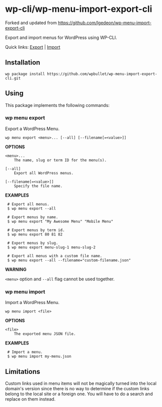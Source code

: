 wp-cli/wp-menu-import-export-cli
================================

Forked and updated from https://github.com/lgedeon/wp-menu-import-export-cli

Export and import menus for WordPress using WP-CLI.

Quick links: [Export](#wp-menu-export) | [Import](#wp-menu-import)

## Installation

~~~~
wp package install https://github.com/wpbullet/wp-menu-import-export-cli.git
~~~~

## Using

This package implements the following commands:

### wp menu export

Export a WordPress Menu.

~~~~
wp menu export <menu>... [--all] [--filename[=<value>]]
~~~~

**OPTIONS**

    <menu>...
		The name, slug or term ID for the menu(s).

	[--all]
		Export all WordPress menus.

	[--filename[=<value>]]
		Specify the file name.

**EXAMPLES**

     # Export all menus.
     $ wp menu export --all
     
     # Export menus by name.
     $ wp menu export "My Awesome Menu" "Mobile Menu"
     
     # Export menus by term id.
     $ wp menu export 80 81 82
     
     # Export menus by slug.
     $ wp menu export menu-slug-1 menu-slug-2
     
     # Export all menus with a custom file name.
     $ wp menu export --all --filename="custom-filename.json"

**WARNING**

`<menu>` option and `--all` flag cannot be used together.

### wp menu import

Import a WordPress Menu.

~~~~
wp menu import <file>
~~~~

**OPTIONS**

    <file>
		The exported menu JSON file.

**EXAMPLES**

     # Import a menu.
     $ wp menu import my-menu.json

## Limitations

Custom links used in menu items will not be magically turned into the local domain's version since there is no way to determine if the custom links belong to the local site or a foreign one. You will have to do a search and replace on them instead.
